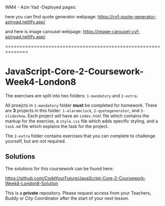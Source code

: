 WM4 - Azin Yad -Deployed pages:



here you can find quote generator webpage:
https://cyf-quote-generator-azinyad.netlify.app/

and here is image carousel webpage:
https://image-carousel-cyf-azinyad.netlify.app/

==============================================================

# JavaScript-Core-2-Coursework-Week4-London8

The exercises are split into two folders: `1-mandatory` and `2-extra`.

All proejcts in `1-mandatory` folder **must** be completed for homework. There are **3** projects in this folder: `1-alaramclock`, `2-quotegenerator`, and `3-slideshow`. Each project will have an `index.html` file which contains the markup for the exercise, a `style.css` file which adds specific styling, and a `task.md` file which explains the task for the project.

The `2-extra` folder contains exercises that you can complete to challenge yourself, but are not required.

## Solutions

The solutions for this coursework can be found here:

https://github.com/CodeYourFuture/JavaScript-Core-2-Coursework-Week4-London8-Solution

This is a **private** repository. Please request access from your Teachers, Buddy or City Coordinator after the start of your next lesson.
